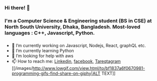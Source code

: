 ### Hi there! 👋

### I'm a Computer Science & Engineering student (BS in CSE) at North South University, Dhaka, Bangladesh. Most-loved languages : C++, Javascript, Python.
### 

- 🔭 I’m currently working on Javascript, Nodejs, React, graphQL etc.
- 🌱 I’m currently learning Python
- 🤔 I’m looking for help with aws
- 📫 How to reach me: [Linkedin](https://www.linkedin.com/in/azizultareq/), [facebook](https://www.facebook.com/Azizul.tareq/), [Tareqtagram](https://www.instagram.com/_tareq55/) 
[[/images/http://www.lowgif.com/view.html/to/bf1837a6f0670981-programming-gifs-find-share-on-giphy|ALT TEXT]]


